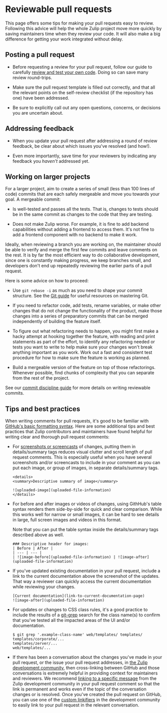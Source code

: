 # Reviewable pull requests

This page offers some tips for making your pull requests easy to review.
Following this advice will help the whole Zulip project move more quickly by
saving maintainers time when they review your code. It will also make a big
difference for getting your work integrated without delay.

## Posting a pull request

- Before requesting a review for your pull request, follow our guide to
  carefully [review and test your own
  code](./code-reviewing.md#reviewing-your-own-code). Doing so can save many
  review round-trips.

- Make sure the pull request template is filled out correctly, and that all the
  relevant points on the self-review checklist (if the repository has one) have
  been addressed.

- Be sure to explicitly call out any open questions, concerns, or decisions you
  are uncertain about.

## Addressing feedback

- When you update your pull request after addressing a round of review feedback,
  be clear about which issues you've resolved (and how!).

- Even more importantly, save time for your reviewers by indicating any feedback
  you _haven't_ addressed yet.

## Working on larger projects

For a larger project, aim to create a series of small (less than 100 lines of
code) commits that are each safely mergeable and move you towards your goal. A
mergeable commit:

- Is well-tested and passes all the tests. That is, changes to tests should be in
  the same commit as changes to the code that they are testing.

- Does not make Zulip worse. For example, it is fine to add backend capabilities
  without adding a frontend to access them. It's not fine to add a frontend
  component with no backend to make it work.

Ideally, when reviewing a branch you are working on, the maintainer
should be able to verify and merge the first few commits and leave
comments on the rest. It is by far the most efficient way to do
collaborative development, since one is constantly making progress, we
keep branches small, and developers don't end up repeatedly reviewing
the earlier parts of a pull request.

Here is some advice on how to proceed:

- Use `git rebase -i` as much as you need to shape your commit
  structure. See the [Git guide](../git/overview.md) for useful
  resources on mastering Git.

- If you need to refactor code, add tests, rename variables, or make
  other changes that do not change the functionality of the product, make those
  changes into a series of preparatory commits that can be merged independently
  of building the feature itself.

- To figure out what refactoring needs to happen, you might first make a hacky
  attempt at hooking together the feature, with reading and print statements as
  part of the effort, to identify any refactoring needed or tests you want to
  write to help make sure your changes won't break anything important as you work.
  Work out a fast and consistent test procedure for how to make sure the
  feature is working as planned.

- Build a mergeable version of the feature on top of those refactorings.
  Whenever possible, find chunks of complexity that you can separate from the
  rest of the project.

See our [commit discipline guide](../contributing/commit-discipline.md) for
more details on writing reviewable commits.

## Tips and best practices

When writing comments for pull requests, it's good to be familiar with
[GitHub's basic formatting syntax][github-syntax]. Here are some additional
tips and best practices that Zulip contributors and maintainers have found
helpful for writing clear and thorough pull request comments:

- For [screenshots or screencasts][screenshots-gifs] of changes,
  putting them in details/summary tags reduces visual clutter
  and scroll length of pull request comments. This is especially
  useful when you have several screenshots and/or screencasts to
  include in your comment as you can put each image, or group of
  images, in separate details/summary tags.

  ```
  <details>
  <summary>Descriptive summary of image</summary>

  ![uploaded-image](uploaded-file-information)
  </details>
  ```

- For before and after images or videos of changes, using GithHub's table
  syntax renders them side-by-side for quick and clear comparison.
  While this works well for narrow or small images, it can be hard to
  see details in large, full screen images and videos in this format.

  Note that you can put the table syntax inside the details/summary
  tags described above as well.

  ```
  ### Descriptive header for images:
  | Before | After |
  | --- | --- |
  | ![image-before](uploaded-file-information) | ![image-after](uploaded-file-information)
  ```

- If you've updated existing documentation in your pull request,
  include a link to the current documentation above the screenshot
  of the updates. That way a reviewer can quickly access the current
  documentation while reviewing your changes.

  ```
  [Current documentation](link-to-current-documentation-page)
  ![image-after](uploaded-file-information)
  ```

- For updates or changes to CSS class rules, it's a good practice
  to include the results of a [git-grep][git-grep] search for
  the class name(s) to confirm that you've tested all the impacted
  areas of the UI and/or documentation.

  ```console
  $ git grep '.example-class-name' web/templates/ templates/
  templates/corporate/...
  templates/zerver/...
  web/templates/...
  ```

- If there has been a conversation about the changes you've made in
  your pull request, or the issue your pull request addresses, in
  [the Zulip development community][zulip-dev-community], then
  cross-linking between GitHub and those conversations is extremely
  helpful in providing context for maintainers and reviewers. We
  recommend [linking to a specific message][link-to-message] from
  the Zulip development community in your pull request comment so
  that the link is permanent and works even if the topic of the
  conversation changes or is resolved. Once you've created the pull
  request on GitHub, you can use one of the [custom
  linkifiers][dev-community-linkifiers] in the development community
  to easily link to your pull request in the relevant conversation.

[github-syntax]: https://docs.github.com/en/get-started/writing-on-github/getting-started-with-writing-and-formatting-on-github/basic-writing-and-formatting-syntax
[git-grep]: https://git-scm.com/docs/git-grep
[screenshots-gifs]: ../tutorials/screenshot-and-gif-software.md
[zulip-dev-community]: https://chat.zulip.org
[link-to-message]: https://zulip.com/help/link-to-a-message-or-conversation#get-a-link-to-a-specific-message
[dev-community-linkifiers]: https://zulip.com/development-community/#linking-to-github-issues-and-pull-requests
